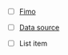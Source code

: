 

 - [ ] [Fimo](http://meme-suite.org/doc/fimo.html)
 - [ ] [Data source](https://xenabrowser.net/datapages/?cohort=GDC%20Pan-Cancer%20(PANCAN)&removeHub=https%3A%2F%2Fxena.treehouse.gi.ucsc.edu%3A443)
 
 - [ ] List item

 
<!--stackedit_data:
eyJoaXN0b3J5IjpbLTE2OTM2MjE1OF19
-->